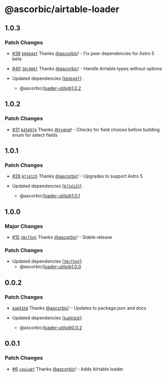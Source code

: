 # @ascorbic/airtable-loader

## 1.0.3

### Patch Changes

- [#36](https://github.com/ascorbic/astro-loaders/pull/36) [`b04b44f`](https://github.com/ascorbic/astro-loaders/commit/b04b44f1a8a1fa84c1f14e7f6b2e1d535b55a4ab) Thanks [@ascorbic](https://github.com/ascorbic)! - Fix peer dependencies for Astro 5 beta

- [#40](https://github.com/ascorbic/astro-loaders/pull/40) [`38c006f`](https://github.com/ascorbic/astro-loaders/commit/38c006f1328219d1d0b201b1a729295258705761) Thanks [@ascorbic](https://github.com/ascorbic)! - Handle Airtable types without options

- Updated dependencies [[`b04b44f`](https://github.com/ascorbic/astro-loaders/commit/b04b44f1a8a1fa84c1f14e7f6b2e1d535b55a4ab)]:
  - @ascorbic/loader-utils@1.0.2

## 1.0.2

### Patch Changes

- [#31](https://github.com/ascorbic/astro-loaders/pull/31) [`6458974`](https://github.com/ascorbic/astro-loaders/commit/6458974a0efb40ab8caaf0f2b9b210e054c2c64c) Thanks [@ryanq](https://github.com/ryanq)! - Checks for field choices before building enum for select fields

## 1.0.1

### Patch Changes

- [#26](https://github.com/ascorbic/astro-loaders/pull/26) [`671d125`](https://github.com/ascorbic/astro-loaders/commit/671d1255c7075cfd4aff3dae2caf7b274591d2b8) Thanks [@ascorbic](https://github.com/ascorbic)! - Upgrades to support Astro 5

- Updated dependencies [[`671d125`](https://github.com/ascorbic/astro-loaders/commit/671d1255c7075cfd4aff3dae2caf7b274591d2b8)]:
  - @ascorbic/loader-utils@1.0.1

## 1.0.0

### Major Changes

- [#15](https://github.com/ascorbic/astro-loaders/pull/15) [`38cf5e5`](https://github.com/ascorbic/astro-loaders/commit/38cf5e5e16b0c71af89f6ed6a3d15da1373a5c00) Thanks [@ascorbic](https://github.com/ascorbic)! - Stable release

### Patch Changes

- Updated dependencies [[`38cf5e5`](https://github.com/ascorbic/astro-loaders/commit/38cf5e5e16b0c71af89f6ed6a3d15da1373a5c00)]:
  - @ascorbic/loader-utils@1.0.0

## 0.0.2

### Patch Changes

- [`ba691b8`](https://github.com/ascorbic/astro-loaders/commit/ba691b8b73aa584b6f27bffe1b7aa6bf9a821d4c) Thanks [@ascorbic](https://github.com/ascorbic)! - Updates to package.json and docs

- Updated dependencies [[`ba691b8`](https://github.com/ascorbic/astro-loaders/commit/ba691b8b73aa584b6f27bffe1b7aa6bf9a821d4c)]:
  - @ascorbic/loader-utils@0.0.2

## 0.0.1

### Patch Changes

- [#6](https://github.com/ascorbic/astro-loaders/pull/6) [`c4a1a8f`](https://github.com/ascorbic/astro-loaders/commit/c4a1a8f0b884269a6a0a0510b2c9305fe474f5a8) Thanks [@ascorbic](https://github.com/ascorbic)! - Adds Airtable loader
